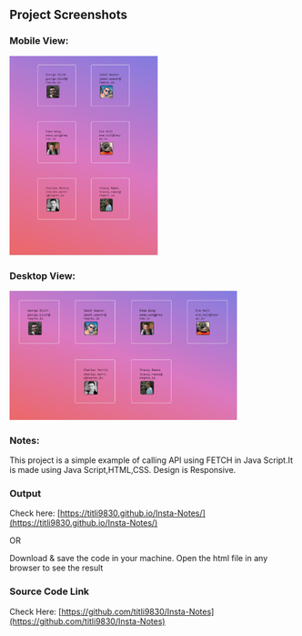 ## Project Screenshots

### Mobile View:

<img src="screenshots/Mobile.PNG" height="350">

### Desktop View:

<img src="screenshots/Desktop.PNG" width="400">

### Notes:

This project is a simple example of calling API using FETCH in Java Script.It is made using Java Script,HTML,CSS. Design is Responsive.

### Output

Check here: [https://titli9830.github.io/Insta-Notes/](https://titli9830.github.io/Insta-Notes/)<br/>

OR

Download & save the code in your machine. Open the html file in any browser to see the result

### Source Code Link

Check Here: [https://github.com/titli9830/Insta-Notes](https://github.com/titli9830/Insta-Notes)
